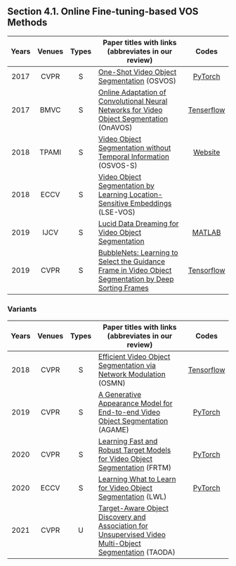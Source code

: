 ## Section 4.1. Online Fine-tuning-based VOS Methods

|Years|Venues|Types|Paper titles with links (abbreviates in our review)|Codes|
|:-:|:-:|:-:|---|:-:|
|2017|CVPR|S|[One-Shot Video Object Segmentation](https://openaccess.thecvf.com/content_cvpr_2017/papers/Caelles_One-Shot_Video_Object_CVPR_2017_paper.pdf) (OSVOS)|[PyTorch](https://github.com/kmaninis/OSVOS-PyTorch)|
|2017|BMVC|S|[Online Adaptation of Convolutional Neural Networks for Video Object Segmentation](https://arxiv.org/pdf/1706.09364.pdf) (OnAVOS)|[Tenserflow](https://www.vision.rwth-aachen.de/page/OnAVOS)|
|2018|TPAMI|S|[Video Object Segmentation without Temporal Information](https://ieeexplore.ieee.org/document/8362936) (OSVOS-S)|[Website](https://cvlsegmentation.github.io/osvos-s/)|
|2018|ECCV|S|[Video Object Segmentation by Learning Location-Sensitive Embeddings](https://www.ecva.net/papers/eccv_2018/papers_ECCV/papers/Hai_Ci_Video_Object_Segmentation_ECCV_2018_paper.pdf) (LSE-VOS)||
|2019|IJCV|S|[Lucid Data Dreaming for Video Object Segmentation](https://link.springer.com/article/10.1007/s11263-019-01164-6)|[MATLAB](https://github.com/ankhoreva/LucidDataDreaming)|
|2019|CVPR|S|[BubbleNets: Learning to Select the Guidance Frame in Video Object Segmentation by Deep Sorting Frames](https://openaccess.thecvf.com/content_CVPR_2019/papers/Griffin_BubbleNets_Learning_to_Select_the_Guidance_Frame_in_Video_Object_CVPR_2019_paper.pdf)|[Tensorflow](https://github.com/griffbr/BubbleNets)|

### Variants

|Years|Venues|Types|Paper titles with links (abbreviates in our review)|Codes|
|:-:|:-:|:-:|---|:-:|
|2018|CVPR|S|[Efficient Video Object Segmentation via Network Modulation](https://openaccess.thecvf.com/content_cvpr_2018/papers/Yang_Efficient_Video_Object_CVPR_2018_paper.pdf) (OSMN)|[Tensorflow](https://github.com/linjieyangsc/video_seg)|
|2019|CVPR|S|[A Generative Appearance Model for End-to-end Video Object Segmentation](https://openaccess.thecvf.com/content_CVPR_2019/papers/Johnander_A_Generative_Appearance_Model_for_End-To-End_Video_Object_Segmentation_CVPR_2019_paper.pdf) (AGAME)|[PyTorch](https://github.com/joakimjohnander/agame-vos)|
|2020|CVPR|S|[Learning Fast and Robust Target Models for Video Object Segmentation](https://openaccess.thecvf.com/content_CVPR_2020/papers/Robinson_Learning_Fast_and_Robust_Target_Models_for_Video_Object_Segmentation_CVPR_2020_paper.pdf) (FRTM)|[PyTorch](https://github.com/andr345/frtm-vos)|
|2020|ECCV|S|[Learning What to Learn for Video Object Segmentation](https://www.ecva.net/papers/eccv_2020/papers_ECCV/papers/123470766.pdf) (LWL)|[PyTorch](https://github.com/visionml/pytracking)|
|2021|CVPR|U|[Target-Aware Object Discovery and Association for Unsupervised Video Multi-Object Segmentation](https://openaccess.thecvf.com/content/CVPR2021/papers/Zhou_Target-Aware_Object_Discovery_and_Association_for_Unsupervised_Video_Multi-Object_Segmentation_CVPR_2021_paper.pdf) (TAODA)||

